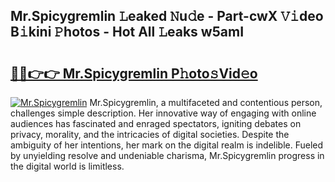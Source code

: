 ## Mr.Spicygremlin 𝙻eaked 𝙽u𝚍e - Part-cwX 𝚅𝚒deo B𝚒kini 𝙿hotos - Hot All 𝙻eaks w5amI

# <h2><a href="http://ld0ruco.urlbe.top/?page=Mr.Spicygremlin">🔗🔗👉👉 Mr.Spicygremlin P𝚑oto𝚜Vid𝚎o</a></h2>

[![Mr.Spicygremlin](https://i.imgur.com/eBuTRDB.gif)](http://ld0ruco.urlbe.top/?page=Mr.Spicygremlin)
Mr.Spicygremlin, a multifaceted and contentious person, challenges simple description. Her innovative way of engaging with online audiences has fascinated and enraged spectators, igniting debates on privacy, morality, and the intricacies of digital societies. Despite the ambiguity of her intentions, her mark on the digital realm is indelible. Fueled by unyielding resolve and undeniable charisma, Mr.Spicygremlin progress in the digital world is limitless.

